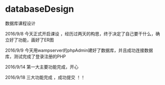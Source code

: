 # databaseDesign
数据库课程设计


2016/9/8
今天正式开启课设 ，经历过两天的构思，终于决定了自己要干什么，确立好了功能，画好了ER图



2016/9/9
今天用wampserver的phpAdmin建好了数据库，并且成功连接数据库，测试完成了登录注册的PHP


2016/9/14
第一大主要功能完成，开心 


2016/9/18
三大功能完成 ，成功提交 ！！
